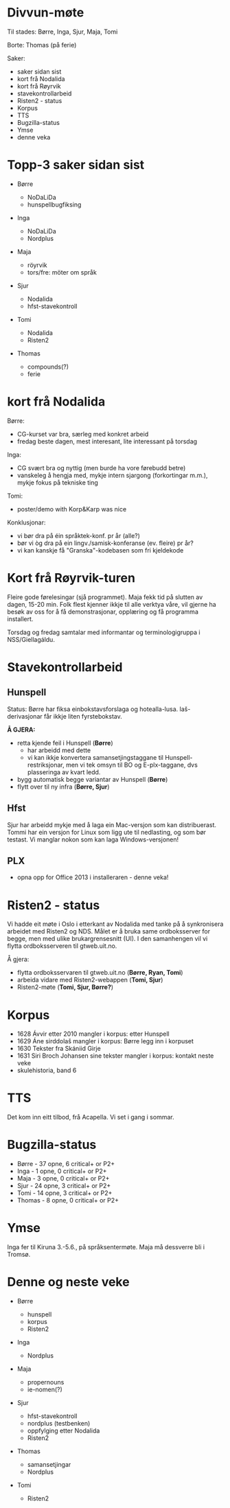 # Divvun-møte

Til stades: Børre, Inga, Sjur, Maja, Tomi

Borte: Thomas (på ferie)

Saker:
* saker sidan sist
* kort frå Nodalida
* kort frå Røyrvik
* stavekontrollarbeid
* Risten2 - status
* Korpus
* TTS
* Bugzilla-status
* Ymse
* denne veka

# Topp-3 saker sidan sist

* Børre
    - NoDaLiDa
    - hunspellbugfiksing

* Inga
    - NoDaLiDa
    - Nordplus

* Maja
    - röyrvik
    - tors/fre: möter om språk

* Sjur
    - Nodalida
    - hfst-stavekontroll

* Tomi
    - Nodalida
    - Risten2

* Thomas
    - compounds(?)
    - ferie

# kort frå Nodalida

Børre:
* CG-kurset var bra, særleg med konkret arbeid
* fredag beste dagen, mest interesant, lite interessant på torsdag

Inga:
* CG svært bra og nyttig (men burde ha vore førebudd betre)
* vanskeleg å hengja med, mykje intern sjargong (forkortingar m.m.), mykje fokus
  på tekniske ting

Tomi:
* poster/demo with Korp&Karp was nice

Konklusjonar:
* vi bør dra på éin språktek-konf. pr år (alle?)
* bør vi òg dra på ein lingv./samisk-konferanse (ev. fleire) pr år?
* vi kan kanskje få "Granska"-kodebasen som fri kjeldekode

# Kort frå Røyrvik-turen

Fleire gode førelesingar (sjå programmet). Maja fekk tid på slutten av dagen,
15-20 min. Folk flest kjenner ikkje til alle verktya våre, vil gjerne ha besøk
av oss for å få demonstrasjonar, opplæring og få programma installert.

Torsdag og fredag samtalar med informantar og terminologigruppa i
NSS/Giellagáldu.

# Stavekontrollarbeid

## Hunspell

Status: Børre har fiksa einbokstavsforslaga og hotealla-lusa. laš-derivasjonar
får ikkje liten fyrstebokstav.

**Å GJERA:**
* retta kjende feil i Hunspell (**Børre**)
    - har arbeidd med dette
    - vi kan ikkje konvertera samansetjingstaggane til Hunspell-restriksjonar,
   men vi tek omsyn til BO og E-plx-taggane, dvs plasseringa av kvart ledd.
* bygg automatisk begge variantar av Hunspell (**Børre**)
* flytt over til ny infra (**Børre, Sjur**)

## Hfst

Sjur har arbeidd mykje med å laga ein Mac-versjon som kan distribuerast. Tommi har ein versjon for Linux som ligg ute til nedlasting, og som bør testast. Vi manglar nokon som kan laga Windows-versjonen!

## PLX

* opna opp for Office 2013 i installeraren - denne veka!

# Risten2 - status

Vi hadde eit møte i Oslo i etterkant av Nodalida med tanke på å synkronisera
arbeidet med Risten2 og NDS. Målet er å bruka same ordboksserver for begge, men
med ulike brukargrensesnitt (UI). I den samanhengen vil vi flytta
ordboksserveren til gtweb.uit.no.

Å gjera:
* flytta ordboksservaren til gtweb.uit.no (**Børre, Ryan, Tomi**)
* arbeida vidare med Risten2-webappen (**Tomi, Sjur**)
* Risten2-møte (**Tomi, Sjur, Børre?**)

# Korpus

* 1628	Ávvir etter 2010 mangler i korpus: etter Hunspell
* 1629	Áne sirddolaš mangler i korpus: Børre legg inn i korpuset
* 1630	Tekster fra Skániid Girje
* 1631	Siri Broch Johansen sine tekster mangler i korpus: kontakt neste veke
* skulehistoria, band 6

# TTS

Det kom inn eitt tilbod, frå Acapella. Vi set i gang i sommar.

# Bugzilla-status

* Børre  - 37 opne,  6 critical+ or P2+
* Inga   -  1 opne,  0 critical+ or P2+
* Maja   -  3 opne,  0 critical+ or P2+
* Sjur   - 24 opne,  3 critical+ or P2+
* Tomi   - 14 opne,  3 critical+ or P2+ 
* Thomas -  8 opne,  0 critical+ or P2+

# Ymse

Inga fer til Kiruna 3.-5.6., på språksentermøte. Maja må dessverre bli i Tromsø.

# Denne og neste veke

* Børre
    - hunspell
    - korpus
    - Risten2

* Inga
    - Nordplus

* Maja
    - propernouns
    - ie-nomen(?)

* Sjur
    - hfst-stavekontroll
    - nordplus (testbenken)
    - oppfylging etter Nodalida
    - Risten2

* Thomas
    - samansetjingar
    - Nordplus

* Tomi
    - Risten2

